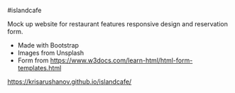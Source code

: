 #islandcafe

Mock up website for restaurant features responsive design and reservation form.

- Made with Bootstrap
- Images from Unsplash
- Form from https://www.w3docs.com/learn-html/html-form-templates.html


https://krisarushanov.github.io/islandcafe/
